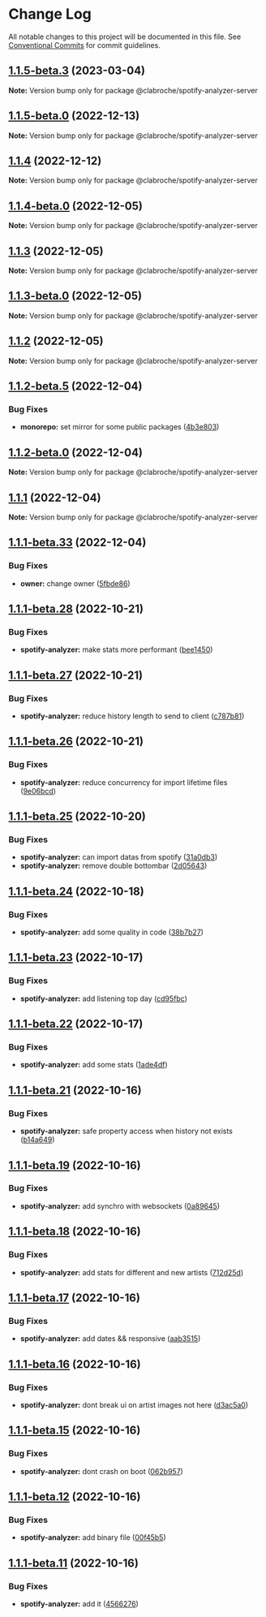 # Change Log

All notable changes to this project will be documented in this file.
See [Conventional Commits](https://conventionalcommits.org) for commit guidelines.

## [1.1.5-beta.3](https://github.com/clabroche/monorepo/compare/v1.1.5-beta.2...v1.1.5-beta.3) (2023-03-04)

**Note:** Version bump only for package @clabroche/spotify-analyzer-server

## [1.1.5-beta.0](https://github.com/clabroche/monorepo/compare/v1.1.2-beta.11...v1.1.5-beta.0) (2022-12-13)

**Note:** Version bump only for package @clabroche/spotify-analyzer-server

## [1.1.4](https://github.com/clabroche/monorepo/compare/v1.1.4-beta.5...v1.1.4) (2022-12-12)

**Note:** Version bump only for package @clabroche/spotify-analyzer-server

## [1.1.4-beta.0](https://github.com/clabroche/monorepo/compare/v1.1.3...v1.1.4-beta.0) (2022-12-05)

**Note:** Version bump only for package @clabroche/spotify-analyzer-server

## [1.1.3](https://github.com/clabroche/monorepo/compare/v1.1.3-beta.0...v1.1.3) (2022-12-05)

**Note:** Version bump only for package @clabroche/spotify-analyzer-server

## [1.1.3-beta.0](https://github.com/clabroche/monorepo/compare/v1.1.2...v1.1.3-beta.0) (2022-12-05)

**Note:** Version bump only for package @clabroche/spotify-analyzer-server

## [1.1.2](https://github.com/clabroche/monorepo/compare/v1.1.2-beta.11...v1.1.2) (2022-12-05)

**Note:** Version bump only for package @clabroche/spotify-analyzer-server

## [1.1.2-beta.5](https://github.com/clabroche/monorepo/compare/v1.1.2-beta.4...v1.1.2-beta.5) (2022-12-04)

### Bug Fixes

* **monorepo:** set mirror for some public packages ([4b3e803](https://github.com/clabroche/monorepo/commit/4b3e803093d6cfa6aeff0942da23d9a460fe2b00))

## [1.1.2-beta.0](https://github.com/clabroche/monorepo/compare/v1.1.1...v1.1.2-beta.0) (2022-12-04)

**Note:** Version bump only for package @clabroche/spotify-analyzer-server

## [1.1.1](https://github.com/clabroche/monorepo/compare/v1.1.1-beta.34...v1.1.1) (2022-12-04)

**Note:** Version bump only for package @clabroche/spotify-analyzer-server

## [1.1.1-beta.33](https://github.com/clabroche/monorepo/compare/v1.1.1-beta.32...v1.1.1-beta.33) (2022-12-04)

### Bug Fixes

* **owner:** change owner ([5fbde86](https://github.com/clabroche/monorepo/commit/5fbde863734787839cd409734ae5871dc5e1772f))

## [1.1.1-beta.28](https://github.com/clabroche/monorepo/compare/v1.1.1-beta.27...v1.1.1-beta.28) (2022-10-21)

### Bug Fixes

* **spotify-analyzer:** make stats more performant ([bee1450](https://github.com/clabroche/monorepo/commit/bee1450188f21132f6fbde806a719b8c79d52701))

## [1.1.1-beta.27](https://github.com/clabroche/monorepo/compare/v1.1.1-beta.26...v1.1.1-beta.27) (2022-10-21)

### Bug Fixes

* **spotify-analyzer:** reduce history length to send to client ([c787b81](https://github.com/clabroche/monorepo/commit/c787b8155b647a76e0a83301368a8540325ef01d))

## [1.1.1-beta.26](https://github.com/clabroche/monorepo/compare/v1.1.1-beta.25...v1.1.1-beta.26) (2022-10-21)

### Bug Fixes

* **spotify-analyzer:** reduce concurrency for import lifetime files ([9e06bcd](https://github.com/clabroche/monorepo/commit/9e06bcd95c3f6df88802cb132aa485d2a7ff92f4))

## [1.1.1-beta.25](https://github.com/clabroche/monorepo/compare/v1.1.1-beta.24...v1.1.1-beta.25) (2022-10-20)

### Bug Fixes

* **spotify-analyzer:** can import datas from spotify ([31a0db3](https://github.com/clabroche/monorepo/commit/31a0db3863af5b588ac82960fa91091bf99379b8))
* **spotify-analyzer:** remove double bottombar ([2d05643](https://github.com/clabroche/monorepo/commit/2d056436474f6ab1c7218b42abf79f1c3b63fdba))

## [1.1.1-beta.24](https://github.com/clabroche/monorepo/compare/v1.1.1-beta.23...v1.1.1-beta.24) (2022-10-18)

### Bug Fixes

* **spotify-analyzer:** add some quality in code ([38b7b27](https://github.com/clabroche/monorepo/commit/38b7b2728ab62342d442941e685aaf46999d3841))

## [1.1.1-beta.23](https://github.com/clabroche/monorepo/compare/v1.1.1-beta.22...v1.1.1-beta.23) (2022-10-17)

### Bug Fixes

* **spotify-analyzer:** add listening top day ([cd95fbc](https://github.com/clabroche/monorepo/commit/cd95fbc83f1df788ec771c406d9f52df5c0e4aa1))

## [1.1.1-beta.22](https://github.com/clabroche/monorepo/compare/v1.1.1-beta.21...v1.1.1-beta.22) (2022-10-17)

### Bug Fixes

* **spotify-analyzer:** add some stats ([1ade4df](https://github.com/clabroche/monorepo/commit/1ade4dfbb7989d178e873f5f7496ae7cb70e3c0e))

## [1.1.1-beta.21](https://github.com/clabroche/monorepo/compare/v1.1.1-beta.20...v1.1.1-beta.21) (2022-10-16)

### Bug Fixes

* **spotify-analyzer:** safe property access when history not exists ([b14a649](https://github.com/clabroche/monorepo/commit/b14a6497ea3f3e963ca82d3428ab2204740ec900))

## [1.1.1-beta.19](https://github.com/clabroche/monorepo/compare/v1.1.1-beta.18...v1.1.1-beta.19) (2022-10-16)

### Bug Fixes

* **spotify-analyzer:** add synchro with websockets ([0a89645](https://github.com/clabroche/monorepo/commit/0a89645a812375ea8601eae3a57e26bb1ec2a4fc))

## [1.1.1-beta.18](https://github.com/clabroche/monorepo/compare/v1.1.1-beta.17...v1.1.1-beta.18) (2022-10-16)

### Bug Fixes

* **spotify-analyzer:** add stats for different and new artists ([712d25d](https://github.com/clabroche/monorepo/commit/712d25d1396e4101ff9300bfc9e44b5870760e51))

## [1.1.1-beta.17](https://github.com/clabroche/monorepo/compare/v1.1.1-beta.16...v1.1.1-beta.17) (2022-10-16)

### Bug Fixes

* **spotify-analyzer:** add dates &&  responsive ([aab3515](https://github.com/clabroche/monorepo/commit/aab3515f817cd3a24b8ffa529787dfe916647e28))

## [1.1.1-beta.16](https://github.com/clabroche/monorepo/compare/v1.1.1-beta.15...v1.1.1-beta.16) (2022-10-16)

### Bug Fixes

* **spotify-analyzer:** dont break ui on artist images not here ([d3ac5a0](https://github.com/clabroche/monorepo/commit/d3ac5a0d36df0aef6ef096237414af316d89b46a))

## [1.1.1-beta.15](https://github.com/clabroche/monorepo/compare/v1.1.1-beta.14...v1.1.1-beta.15) (2022-10-16)

### Bug Fixes

* **spotify-analyzer:** dont crash on boot ([062b957](https://github.com/clabroche/monorepo/commit/062b9575e7de7a6340ac4303d514ca6f4ca90363))

## [1.1.1-beta.12](https://github.com/clabroche/monorepo/compare/v1.1.1-beta.11...v1.1.1-beta.12) (2022-10-16)

### Bug Fixes

* **spotify-analyzer:** add binary file ([00f45b5](https://github.com/clabroche/monorepo/commit/00f45b5a1d63d47251a7a70a5a3ba278ce128b7f))

## [1.1.1-beta.11](https://github.com/clabroche/monorepo/compare/v1.1.1-beta.10...v1.1.1-beta.11) (2022-10-16)

### Bug Fixes

* **spotify-analyzer:** add it ([4566276](https://github.com/clabroche/monorepo/commit/45662766b3fe3e12930ecb73d97d27424eb701b2))
